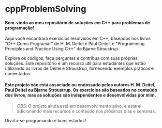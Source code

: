 # cppProblemSolving
 #### Bem-vindo ao meu repositório de soluções em C++ para problemas de programação! 
 
Aqui você encontrará exercícios resolvidos em C++, baseados nos livros "C++ Como Programar" de H. M. Deitel e Paul Deitel, e "Programming Principles and Practice Using C++" de Bjarne Stroustrup.
 


Explore os códigos, faça perguntas e contribua com suas próprias soluções. Este repositório é um recurso útil para estudantes que estão utilizando os livros de Deitel e Stroustrup, fornecendo exemplos práticos e comentados.

#### Este projeto não está associado ou endossado pelos autores H. M. Deitel, Paul Deitel ou Bjarne Stroustrup. Os exercícios são baseados no conteúdo dos livros, mas as soluções são independentes e desenvolvidas por mim.

> *OBS*: O projeto ainda está em desenvolvimento ativo, e estarei adicionando mais recursos e conteúdo nos próximos dias e semanas.

Divirta-se programando e bons estudos!
